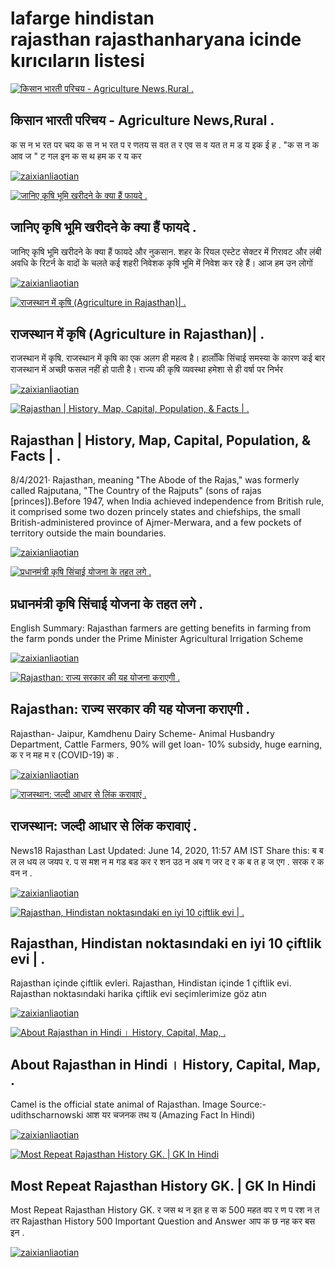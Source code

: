 # lafarge hindistan rajasthan rajasthanharyana icinde kırıcıların listesi
<a href="https://mnn.zoosnet.net/LR/Chatpre.aspx?id=MNN94995150&p=https://topgrinding.com/" target="_blank">![किसान भारती परिचय - Agriculture News,Rural .](https://github.com/technlg/images/blob/main/8.jpg)</a>
## किसान भारती परिचय - Agriculture News,Rural .
क स न भ रत पर चय क स न भ रत प र णतय स वत त र एव स व यत त म ड य इक ई ह . "क स न क आव ज " ट गल इन क स थ हम क र य कर 
<a href="https://mnn.zoosnet.net/LR/Chatpre.aspx?id=MNN94995150&p=https://topgrinding.com/" target="_blank"><img src="https://github.com/technlg/images/raw/main/chat11.jpg" alt="zaixianliaotian"/></a><a href="//whatsapp.shibangsoft.com/WhatsApp.php" ><img src="https://github.com/technlg/images/raw/main/chat11.png" alt=""></a>
<a href="https://mnn.zoosnet.net/LR/Chatpre.aspx?id=MNN94995150&p=https://topgrinding.com/" target="_blank">![जानिए कृषि भूमि खरीदने के क्या हैं फायदे .](https://github.com/technlg/images/blob/main/46.jpg)</a>
## जानिए कृषि भूमि खरीदने के क्या हैं फायदे .
जानिए कृषि भूमि खरीदने के क्या हैं फायदे और नुकसान. शहर के रियल एस्टेट सेक्टर में गिरावट और लंबी अवधि के रिटर्न के वादों के चलते कई शहरी निवेशक कृषि भूमि में निवेश कर रहे हैं। आज हम उन लोगों 
<a href="https://mnn.zoosnet.net/LR/Chatpre.aspx?id=MNN94995150&p=https://topgrinding.com/" target="_blank"><img src="https://github.com/technlg/images/raw/main/chat11.jpg" alt="zaixianliaotian"/></a><a href="//whatsapp.shibangsoft.com/WhatsApp.php" ><img src="https://github.com/technlg/images/raw/main/chat11.png" alt=""></a>
<a href="https://mnn.zoosnet.net/LR/Chatpre.aspx?id=MNN94995150&p=https://topgrinding.com/" target="_blank">![राजस्थान में कृषि (Agriculture in Rajasthan)| .](https://github.com/technlg/images/blob/main/47.jpg)</a>
## राजस्थान में कृषि (Agriculture in Rajasthan)| .
राजस्थान में कृषि. राजस्थान में कृषि का एक अलग ही महत्व है। हालाँकि सिंचाई समस्या के कारण कई बार राजस्थान में अच्छी फसल नहीं हो पाती है। राज्य की कृषि व्यवस्था हमेशा से ही वर्षा पर निर्भर 
<a href="https://mnn.zoosnet.net/LR/Chatpre.aspx?id=MNN94995150&p=https://topgrinding.com/" target="_blank"><img src="https://github.com/technlg/images/raw/main/chat11.jpg" alt="zaixianliaotian"/></a><a href="//whatsapp.shibangsoft.com/WhatsApp.php" ><img src="https://github.com/technlg/images/raw/main/chat11.png" alt=""></a>
<a href="https://mnn.zoosnet.net/LR/Chatpre.aspx?id=MNN94995150&p=https://topgrinding.com/" target="_blank">![Rajasthan | History, Map, Capital, Population, & Facts | .](https://github.com/technlg/images/blob/main/50.jpg)</a>
## Rajasthan | History, Map, Capital, Population, & Facts | .
8/4/2021· Rajasthan, meaning "The Abode of the Rajas," was formerly called Rajputana, "The Country of the Rajputs" (sons of rajas [princes]).Before 1947, when India achieved independence from British rule, it comprised some two dozen princely states and chiefships, the small British-administered province of Ajmer-Merwara, and a few pockets of territory outside the main boundaries.
<a href="https://mnn.zoosnet.net/LR/Chatpre.aspx?id=MNN94995150&p=https://topgrinding.com/" target="_blank"><img src="https://github.com/technlg/images/raw/main/chat11.jpg" alt="zaixianliaotian"/></a><a href="//whatsapp.shibangsoft.com/WhatsApp.php" ><img src="https://github.com/technlg/images/raw/main/chat11.png" alt=""></a>
<a href="https://mnn.zoosnet.net/LR/Chatpre.aspx?id=MNN94995150&p=https://topgrinding.com/" target="_blank">![प्रधानमंत्री कृषि सिंचाई योजना के तहत लगे .](https://github.com/technlg/images/blob/main/17.jpg)</a>
## प्रधानमंत्री कृषि सिंचाई योजना के तहत लगे .
English Summary: Rajasthan farmers are getting benefits in farming from the farm ponds under the Prime Minister Agricultural Irrigation Scheme
<a href="https://mnn.zoosnet.net/LR/Chatpre.aspx?id=MNN94995150&p=https://topgrinding.com/" target="_blank"><img src="https://github.com/technlg/images/raw/main/chat11.jpg" alt="zaixianliaotian"/></a><a href="//whatsapp.shibangsoft.com/WhatsApp.php" ><img src="https://github.com/technlg/images/raw/main/chat11.png" alt=""></a>
<a href="https://mnn.zoosnet.net/LR/Chatpre.aspx?id=MNN94995150&p=https://topgrinding.com/" target="_blank">![Rajasthan: राज्य सरकार की यह योजना कराएगी .](https://github.com/technlg/images/blob/main/7.jpg)</a>
## Rajasthan: राज्य सरकार की यह योजना कराएगी .
Rajasthan- Jaipur, Kamdhenu Dairy Scheme- Animal Husbandry Department, Cattle Farmers, 90% will get loan- 10% subsidy, huge earning, क र न मह म र (COVID-19) क .
<a href="https://mnn.zoosnet.net/LR/Chatpre.aspx?id=MNN94995150&p=https://topgrinding.com/" target="_blank"><img src="https://github.com/technlg/images/raw/main/chat11.jpg" alt="zaixianliaotian"/></a><a href="//whatsapp.shibangsoft.com/WhatsApp.php" ><img src="https://github.com/technlg/images/raw/main/chat11.png" alt=""></a>
<a href="https://mnn.zoosnet.net/LR/Chatpre.aspx?id=MNN94995150&p=https://topgrinding.com/" target="_blank">![राजस्थान: जल्दी आधार से लिंक करावाएं .](https://github.com/technlg/images/blob/main/6.jpg)</a>
## राजस्थान: जल्दी आधार से लिंक करावाएं .
News18 Rajasthan Last Updated: June 14, 2020, 11:57 AM IST Share this: ब ब ल ल धय ल जयप र. प स मश न म गड बड कर र शन उठ न अब ग जर द र क ब त ह ज एग . सरक र क वन न .
<a href="https://mnn.zoosnet.net/LR/Chatpre.aspx?id=MNN94995150&p=https://topgrinding.com/" target="_blank"><img src="https://github.com/technlg/images/raw/main/chat11.jpg" alt="zaixianliaotian"/></a><a href="//whatsapp.shibangsoft.com/WhatsApp.php" ><img src="https://github.com/technlg/images/raw/main/chat11.png" alt=""></a>
<a href="https://mnn.zoosnet.net/LR/Chatpre.aspx?id=MNN94995150&p=https://topgrinding.com/" target="_blank">![Rajasthan, Hindistan noktasındaki en iyi 10 çiftlik evi | .](https://github.com/technlg/images/blob/main/65.jpg)</a>
## Rajasthan, Hindistan noktasındaki en iyi 10 çiftlik evi | .
Rajasthan içinde çiftlik evleri. Rajasthan, Hindistan içinde 1 çiftlik evi. Rajasthan noktasındaki harika çiftlik evi seçimlerimize göz atın
<a href="https://mnn.zoosnet.net/LR/Chatpre.aspx?id=MNN94995150&p=https://topgrinding.com/" target="_blank"><img src="https://github.com/technlg/images/raw/main/chat11.jpg" alt="zaixianliaotian"/></a><a href="//whatsapp.shibangsoft.com/WhatsApp.php" ><img src="https://github.com/technlg/images/raw/main/chat11.png" alt=""></a>
<a href="https://mnn.zoosnet.net/LR/Chatpre.aspx?id=MNN94995150&p=https://topgrinding.com/" target="_blank">![About Rajasthan in Hindi । History, Capital, Map, .](https://github.com/technlg/images/blob/main/61.jpg)</a>
## About Rajasthan in Hindi । History, Capital, Map, .
Camel is the official state animal of Rajasthan. Image Source:- udithscharnowski आश यर चजनक तथ य (Amazing Fact In Hindi)
<a href="https://mnn.zoosnet.net/LR/Chatpre.aspx?id=MNN94995150&p=https://topgrinding.com/" target="_blank"><img src="https://github.com/technlg/images/raw/main/chat11.jpg" alt="zaixianliaotian"/></a><a href="//whatsapp.shibangsoft.com/WhatsApp.php" ><img src="https://github.com/technlg/images/raw/main/chat11.png" alt=""></a>
<a href="https://mnn.zoosnet.net/LR/Chatpre.aspx?id=MNN94995150&p=https://topgrinding.com/" target="_blank">![Most Repeat Rajasthan History GK. | GK In Hindi](https://github.com/technlg/images/blob/main/56.jpg)</a>
## Most Repeat Rajasthan History GK. | GK In Hindi
Most Repeat Rajasthan History GK. र जस थ न इत ह स क 500 महत वप र ण प रश न त तर Rajasthan History 500 Important Question and Answer आप क छ नह कर बस इन .
<a href="https://mnn.zoosnet.net/LR/Chatpre.aspx?id=MNN94995150&p=https://topgrinding.com/" target="_blank"><img src="https://github.com/technlg/images/raw/main/chat11.jpg" alt="zaixianliaotian"/></a><a href="//whatsapp.shibangsoft.com/WhatsApp.php" ><img src="https://github.com/technlg/images/raw/main/chat11.png" alt=""></a>
